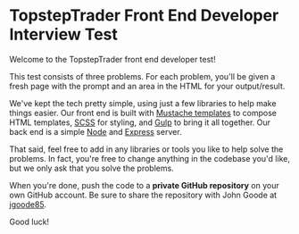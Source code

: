 # TopstepTrader Front End Developer Interview Test

Welcome to the TopstepTrader front end developer test!

This test consists of three problems. For each problem, you'll be given a fresh page with the prompt and an area in the HTML for your output/result.

We've kept the tech pretty simple, using just a few libraries to help make things easier. Our front end is built with [Mustache templates](https://ustache.github.io/) to compose HTML templates, [SCSS](https://sass-lang.com/) for styling, and [Gulp](https://gulpjs.com/) to bring it all together. Our back end is a simple [Node](https://nodejs.org/en/) and [Express](https://expressjs.com/) server.

That said, feel free to add in any libraries or tools you like to help solve the problems. In fact, you're free to change anything in the codebase you'd like, but we only ask that you solve the problems.

When you're done, push the code to a **private GitHub repository** on your own GitHub account. Be sure to share the repository with John Goode at [jgoode85](https://github.com/jgoode85).

Good luck!
